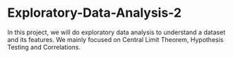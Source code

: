# Exploratory-Data-Analysis-2

In this project, we will do exploratory data analysis to understand a dataset and its features. We mainly focused on Central Limit Theorem, Hypothesis Testing and Correlations.
